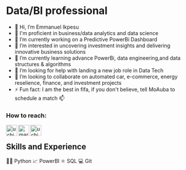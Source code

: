 # Data/BI professional

- 👋 Hi, I’m Emmanuel Ikpesu
- 👋 I'm proficient in business/data analytics and data science
- 🔭 I’m currently working on a Predictive PowerBi Dashboard
- 👀 I’m interested in  uncovering investment insights and delivering innovative business solutions
- 🌱 I’m currently learning advance PowerBi, data engineering,and data structures & algorithms
- 🤔 I’m looking for help with landing a new job role in Data Tech
- 💞️ I’m looking to collaborate on automated car, e-commerce, energy reselience, finance, and investment projects
- ⚡ Fun fact: I am the best in fifa, if you don't believe, tell MoAuba to schedule a match
📫
### How to reach: 

[<img align="left" alt="uchiharon | LinkedIn" width="30px" src="https://camo.githubusercontent.com/c8a9c5b414cd812ad6a97a46c29af67239ddaeae08c41724ff7d945fb4c047e5/68747470733a2f2f6564656e742e6769746875622e696f2f537570657254696e7949636f6e732f696d616765732f7376672f6c696e6b6564696e2e737667" />][linkedin]
<a href="mailto:emmanarutops2@gmail.com"><img align="left" alt="mariabarkouzou | GMail" width="30px" src="https://camo.githubusercontent.com/4a3dd8d10a27c272fd04b2ce8ed1a130606f95ea6a76b5e19ce8b642faa18c27/68747470733a2f2f6564656e742e6769746875622e696f2f537570657254696e7949636f6e732f696d616765732f7376672f676d61696c2e737667" />
[<img align="left" alt="uchiharon | twitter" width="30px"
src="https://www.vectorlogo.zone/logos/twitter/twitter-tile.svg" />][twitter]

  <br/>

  



## Skills and Experience
  👩‍💻 Python
  📈 PowerBI
  ⚛ SQL
  💻 Git





  
  
  
  
  
  
  
[linkedin]: https://www.linkedin.com/in/emmanuel-ikpesu-393708132/
[github]: https://github.com/uchiharon
[twitter]: https://twitter.com/IkpesuE

